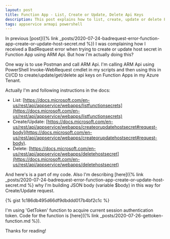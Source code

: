 ```yaml
---
layout: post
title: Function App - List, Create or Update, Delete Api Keys
description: This post explains how to list, create, update or delete Function App host secrets (aka Api Keys).
tags: appservice armapi powershell
---
```


In previous [post]({% link _posts/2020-07-24-badrequest-error-function-app-create-or-update-host-secret.md %}) I was complaining how I received a BadRequest error when trying to create or update host secret in Function App using ARM Api. But how I'm actually doing this?

One way is to use Postman and call ARM Api. I'm calling ARM Api using PowerShell Invoke-WebRequest cmdlet in my scripts and then using this in CI/CD to create/update/get/delete api keys on Function Apps in my Azure Tenant.

Actually I'm and following instructions in the docs:
- List: [https://docs.microsoft.com/en-us/rest/api/appservice/webapps/listfunctionsecrets](https://docs.microsoft.com/en-us/rest/api/appservice/webapps/listfunctionsecrets)
- Create/Update: [https://docs.microsoft.com/en-us/rest/api/appservice/webapps/createorupdatehostsecret#request-body](https://docs.microsoft.com/en-us/rest/api/appservice/webapps/createorupdatehostsecret#request-body). 
- Delete: [https://docs.microsoft.com/en-us/rest/api/appservice/webapps/deletehostsecret](https://docs.microsoft.com/en-us/rest/api/appservice/webapps/deletehostsecret)

And here's is a part of my code. Also I'm describing [here]({% link _posts/2020-07-24-badrequest-error-function-app-create-or-update-host-secret.md %} why I'm building JSON body (variable $body) in this way for Create/Update request.

{% gist 1c186db495d66df9dbddd017b4bf2c1c %}

I'm using 'GetToken' function to acquire current session authentication token. Code for the function is [here]({% link _posts/2020-07-26-gettoken-function.md %}).

Thanks for reading!